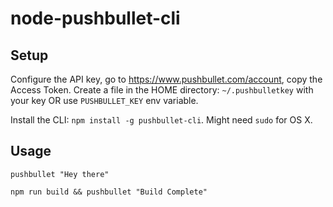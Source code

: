 # node-pushbullet-cli

## Setup

Configure the API key, go to https://www.pushbullet.com/account, copy the Access Token.
Create a file in the HOME directory: `~/.pushbulletkey` with your key OR use `PUSHBULLET_KEY` env variable.

Install the CLI: `npm install -g pushbullet-cli`. Might need `sudo` for OS X.


## Usage

```
pushbullet "Hey there"
```

```
npm run build && pushbullet "Build Complete"
```
